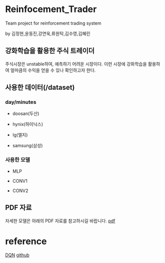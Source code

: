 # Reinfocement_Trader
Team project for reinforcement trading system

by 김정현,윤동진,강연욱,류원탁,김수영,김혜린 

## 강화학습을 활용한 주식 트레이더

주식시장은 unstable하여, 예측하기 어려운 시장이다. 이런 시장에 강화학습을 활용하여 얼마큼의 수익을 얻을 수 있나 확인하고자 한다.

## 사용한 데이터(/dataset)

### day/minutes

- doosan(두산)

- hynix(하이닉스)

- lg(엘지)

- samsung(삼성)

### 사용한 모델

- MLP

- CONV1

- CONV2

## PDF 자료

자세한 모델은 아래의 PDF 자료를 참고하시길 바랍니다.
[pdf](https://github.com/RRoundTable/Reinfocement_Trader/blob/master/pdf/reinforcement_trader.pdf)

# reference 

[DQN](https://www.cs.toronto.edu/~vmnih/docs/dqn.pdf)
[github](https://github.com/devsisters/DQN-tensorflow)

